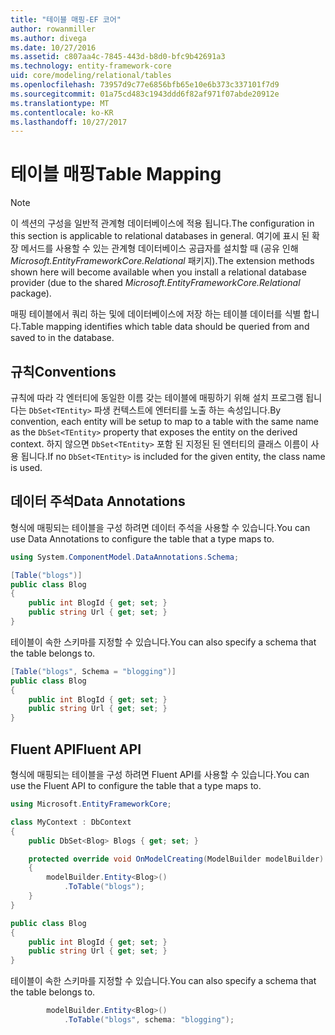 ```yaml
---
title: "테이블 매핑-EF 코어"
author: rowanmiller
ms.author: divega
ms.date: 10/27/2016
ms.assetid: c807aa4c-7845-443d-b8d0-bfc9b42691a3
ms.technology: entity-framework-core
uid: core/modeling/relational/tables
ms.openlocfilehash: 73957d9c77e6856bfb65e10e6b373c337101f7d9
ms.sourcegitcommit: 01a75cd483c1943ddd6f82af971f07abde20912e
ms.translationtype: MT
ms.contentlocale: ko-KR
ms.lasthandoff: 10/27/2017
---
```

# <a name="table-mapping"></a><span data-ttu-id="39d3c-102">테이블 매핑</span><span class="sxs-lookup"><span data-stu-id="39d3c-102">Table Mapping</span></span>

> [!NOTE]  
> <span data-ttu-id="39d3c-103">이 섹션의 구성을 일반적 관계형 데이터베이스에 적용 됩니다.</span><span class="sxs-lookup"><span data-stu-id="39d3c-103">The configuration in this section is applicable to relational databases in general.</span></span> <span data-ttu-id="39d3c-104">여기에 표시 된 확장 메서드를 사용할 수 있는 관계형 데이터베이스 공급자를 설치할 때 (공유 인해 *Microsoft.EntityFrameworkCore.Relational* 패키지).</span><span class="sxs-lookup"><span data-stu-id="39d3c-104">The extension methods shown here will become available when you install a relational database provider (due to the shared *Microsoft.EntityFrameworkCore.Relational* package).</span></span>

<span data-ttu-id="39d3c-105">매핑 테이블에서 쿼리 하는 및에 데이터베이스에 저장 하는 테이블 데이터를 식별 합니다.</span><span class="sxs-lookup"><span data-stu-id="39d3c-105">Table mapping identifies which table data should be queried from and saved to in the database.</span></span>

## <a name="conventions"></a><span data-ttu-id="39d3c-106">규칙</span><span class="sxs-lookup"><span data-stu-id="39d3c-106">Conventions</span></span>

<span data-ttu-id="39d3c-107">규칙에 따라 각 엔터티에 동일한 이름 갖는 테이블에 매핑하기 위해 설치 프로그램 됩니다는 `DbSet<TEntity>` 파생 컨텍스트에 엔터티를 노출 하는 속성입니다.</span><span class="sxs-lookup"><span data-stu-id="39d3c-107">By convention, each entity will be setup to map to a table with the same name as the `DbSet<TEntity>` property that exposes the entity on the derived context.</span></span> <span data-ttu-id="39d3c-108">하지 않으면 `DbSet<TEntity>` 포함 된 지정된 된 엔터티의 클래스 이름이 사용 됩니다.</span><span class="sxs-lookup"><span data-stu-id="39d3c-108">If no `DbSet<TEntity>` is included for the given entity, the class name is used.</span></span>

## <a name="data-annotations"></a><span data-ttu-id="39d3c-109">데이터 주석</span><span class="sxs-lookup"><span data-stu-id="39d3c-109">Data Annotations</span></span>

<span data-ttu-id="39d3c-110">형식에 매핑되는 테이블을 구성 하려면 데이터 주석을 사용할 수 있습니다.</span><span class="sxs-lookup"><span data-stu-id="39d3c-110">You can use Data Annotations to configure the table that a type maps to.</span></span>

``` csharp
using System.ComponentModel.DataAnnotations.Schema;
```
``` csharp
[Table("blogs")]
public class Blog
{
    public int BlogId { get; set; }
    public string Url { get; set; }
}
```

<span data-ttu-id="39d3c-111">테이블이 속한 스키마를 지정할 수 있습니다.</span><span class="sxs-lookup"><span data-stu-id="39d3c-111">You can also specify a schema that the table belongs to.</span></span>

``` csharp
[Table("blogs", Schema = "blogging")]
public class Blog
{
    public int BlogId { get; set; }
    public string Url { get; set; }
}
```

## <a name="fluent-api"></a><span data-ttu-id="39d3c-112">Fluent API</span><span class="sxs-lookup"><span data-stu-id="39d3c-112">Fluent API</span></span>

<span data-ttu-id="39d3c-113">형식에 매핑되는 테이블을 구성 하려면 Fluent API를 사용할 수 있습니다.</span><span class="sxs-lookup"><span data-stu-id="39d3c-113">You can use the Fluent API to configure the table that a type maps to.</span></span>

``` csharp
using Microsoft.EntityFrameworkCore;
```
``` csharp
class MyContext : DbContext
{
    public DbSet<Blog> Blogs { get; set; }

    protected override void OnModelCreating(ModelBuilder modelBuilder)
    {
        modelBuilder.Entity<Blog>()
            .ToTable("blogs");
    }
}

public class Blog
{
    public int BlogId { get; set; }
    public string Url { get; set; }
}
```

<span data-ttu-id="39d3c-114">테이블이 속한 스키마를 지정할 수 있습니다.</span><span class="sxs-lookup"><span data-stu-id="39d3c-114">You can also specify a schema that the table belongs to.</span></span>

<!-- [!code-csharp[Main](samples/core/relational/Modeling/FluentAPI/Samples/Relational/TableAndSchema.cs?highlight=2)] -->
``` csharp
        modelBuilder.Entity<Blog>()
            .ToTable("blogs", schema: "blogging");
```
